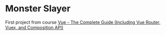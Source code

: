 # Monster Slayer

First project from course [Vue - The Complete Guide (Including Vue Router, Vuex, and Composition API)](https://learning.oreilly.com/videos/vue-the/9781788992817/)